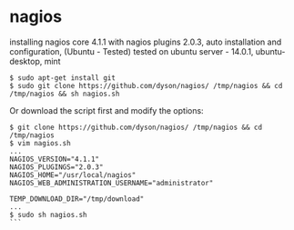 # nagios
installing nagios core 4.1.1 with nagios plugins 2.0.3, auto installation and configuration, (Ubuntu - Tested)
tested on ubuntu server - 14.0.1, ubuntu-desktop, mint

````
$ sudo apt-get install git
$ sudo git clone https://github.com/dyson/nagios/ /tmp/nagios && cd /tmp/nagios && sh nagios.sh
````

Or download the script first and modify the options:

````
$ git clone https://github.com/dyson/nagios/ /tmp/nagios && cd /tmp/nagios
$ vim nagios.sh
...
NAGIOS_VERSION="4.1.1"
NAGIOS_PLUGINGS="2.0.3"
NAGIOS_HOME="/usr/local/nagios"
NAGIOS_WEB_ADMINISTRATION_USERNAME="administrator"

TEMP_DOWNLOAD_DIR="/tmp/download"
...
$ sudo sh nagios.sh
```
